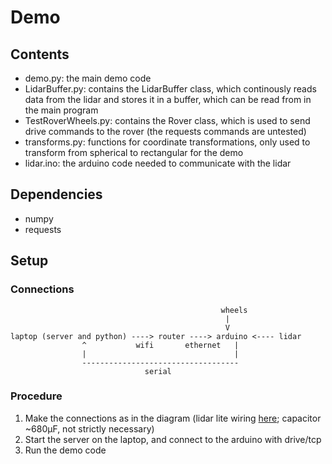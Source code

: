 # Demo

## Contents

- demo.py: the main demo code
- LidarBuffer.py: contains the LidarBuffer class, which continously reads data from the lidar and stores it in a buffer, which can be read from in the main program
- TestRoverWheels.py: contains the Rover class, which is used to send drive commands to the rover (the requests commands are untested)
- transforms.py: functions for coordinate transformations, only used to transform from spherical to rectangular for the demo
- lidar.ino: the arduino code needed to communicate with the lidar

## Dependencies

- numpy
- requests

## Setup

### Connections

                                                   wheels
                                                    |
                                                    V
    laptop (server and python) ----> router ----> arduino <---- lidar
                    ^           wifi       ethernet   |
                    |                                 |
                    -----------------------------------
                                  serial

### Procedure

1. Make the connections as in the diagram (lidar lite wiring [here](https://github.com/PulsedLight3D/LIDARLite_v2_Arduino_Library#pwm-wiring); capacitor ~680μF, not strictly necessary)
2. Start the server on the laptop, and connect to the arduino with drive/tcp
3. Run the demo code
